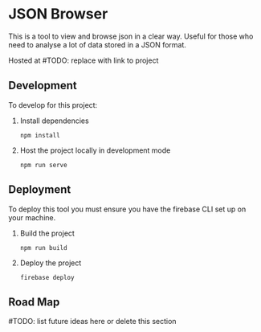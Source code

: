 # JSON Browser

This is a tool to view and browse json in a clear way. Useful for those who need to analyse a lot of data stored in a JSON format.

Hosted at #TODO: replace with link to project

## Development
To develop for this project:
1. Install dependencies
	```
	npm install
	```
2. Host the project locally in development mode
	```
	npm run serve
	```

## Deployment
To deploy this tool you must ensure you have the firebase CLI set up on your machine.
1. Build the project
	```
	npm run build
	```
2. Deploy the project
	```
	firebase deploy
	```

## Road Map
#TODO: list future ideas here or delete this section